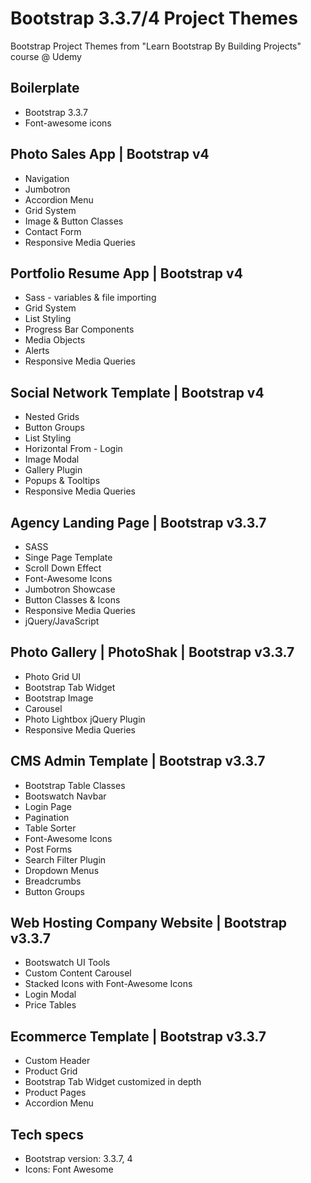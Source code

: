 Bootstrap 3.3.7/4 Project Themes
================================

Bootstrap Project Themes from "Learn Bootstrap By Building Projects" course @ Udemy

Boilerplate
-----------
  * Bootstrap 3.3.7
  * Font-awesome icons

Photo Sales App | Bootstrap v4
------------------------------
  * Navigation
  * Jumbotron
  * Accordion Menu
  * Grid System
  * Image & Button Classes
  * Contact Form
  * Responsive Media Queries

Portfolio Resume App | Bootstrap v4 
-----------------------------------
  * Sass - variables & file importing
  * Grid System
  * List Styling
  * Progress Bar Components
  * Media Objects
  * Alerts
  * Responsive Media Queries

Social Network Template | Bootstrap v4
--------------------------------------
  * Nested Grids
  * Button Groups 
  * List Styling
  * Horizontal From - Login
  * Image Modal
  * Gallery Plugin
  * Popups & Tooltips
  * Responsive Media Queries

Agency Landing Page | Bootstrap v3.3.7
--------------------------------------
  * SASS
  * Singe Page Template
  * Scroll Down Effect
  * Font-Awesome Icons
  * Jumbotron Showcase
  * Button Classes & Icons
  * Responsive Media Queries
  * jQuery/JavaScript

Photo Gallery | PhotoShak | Bootstrap v3.3.7
---------------------------------------------
  * Photo Grid UI
  * Bootstrap Tab Widget
  * Bootstrap Image
  * Carousel
  * Photo Lightbox jQuery Plugin
  * Responsive Media Queries

CMS Admin Template | Bootstrap v3.3.7
-------------------------------------
  * Bootstrap Table Classes
  * Bootswatch Navbar
  * Login Page
  * Pagination
  * Table Sorter
  * Font-Awesome Icons
  * Post Forms
  * Search Filter Plugin
  * Dropdown Menus
  * Breadcrumbs
  * Button Groups

Web Hosting Company Website | Bootstrap v3.3.7
----------------------------------------------
  * Bootswatch UI Tools
  * Custom Content Carousel
  * Stacked Icons with Font-Awesome Icons
  * Login Modal
  * Price Tables

Ecommerce Template | Bootstrap v3.3.7
----------------------------------------------
  * Custom Header
  * Product Grid
  * Bootstrap Tab Widget customized in depth
  * Product Pages
  * Accordion Menu

Tech specs
----------

* Bootstrap version: 3.3.7, 4
* Icons: Font Awesome